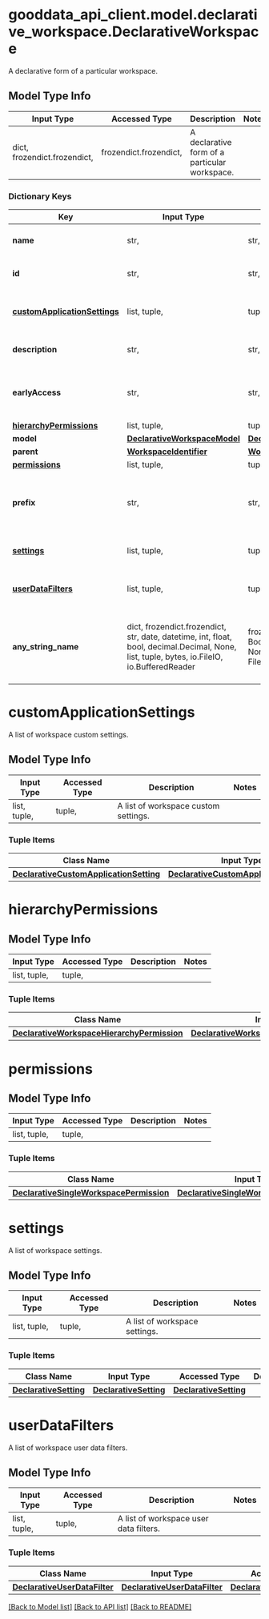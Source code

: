 # gooddata_api_client.model.declarative_workspace.DeclarativeWorkspace

A declarative form of a particular workspace.

## Model Type Info
Input Type | Accessed Type | Description | Notes
------------ | ------------- | ------------- | -------------
dict, frozendict.frozendict,  | frozendict.frozendict,  | A declarative form of a particular workspace. | 

### Dictionary Keys
Key | Input Type | Accessed Type | Description | Notes
------------ | ------------- | ------------- | ------------- | -------------
**name** | str,  | str,  | Name of a workspace to view. | 
**id** | str,  | str,  | Identifier of a workspace | 
**[customApplicationSettings](#customApplicationSettings)** | list, tuple,  | tuple,  | A list of workspace custom settings. | [optional] 
**description** | str,  | str,  | Description of the workspace | [optional] 
**earlyAccess** | str,  | str,  | Early access defined on level Workspace | [optional] 
**[hierarchyPermissions](#hierarchyPermissions)** | list, tuple,  | tuple,  |  | [optional] 
**model** | [**DeclarativeWorkspaceModel**](DeclarativeWorkspaceModel.md) | [**DeclarativeWorkspaceModel**](DeclarativeWorkspaceModel.md) |  | [optional] 
**parent** | [**WorkspaceIdentifier**](WorkspaceIdentifier.md) | [**WorkspaceIdentifier**](WorkspaceIdentifier.md) |  | [optional] 
**[permissions](#permissions)** | list, tuple,  | tuple,  |  | [optional] 
**prefix** | str,  | str,  | Custom prefix of entity identifiers in workspace | [optional] 
**[settings](#settings)** | list, tuple,  | tuple,  | A list of workspace settings. | [optional] 
**[userDataFilters](#userDataFilters)** | list, tuple,  | tuple,  | A list of workspace user data filters. | [optional] 
**any_string_name** | dict, frozendict.frozendict, str, date, datetime, int, float, bool, decimal.Decimal, None, list, tuple, bytes, io.FileIO, io.BufferedReader | frozendict.frozendict, str, BoolClass, decimal.Decimal, NoneClass, tuple, bytes, FileIO | any string name can be used but the value must be the correct type | [optional]

# customApplicationSettings

A list of workspace custom settings.

## Model Type Info
Input Type | Accessed Type | Description | Notes
------------ | ------------- | ------------- | -------------
list, tuple,  | tuple,  | A list of workspace custom settings. | 

### Tuple Items
Class Name | Input Type | Accessed Type | Description | Notes
------------- | ------------- | ------------- | ------------- | -------------
[**DeclarativeCustomApplicationSetting**](DeclarativeCustomApplicationSetting.md) | [**DeclarativeCustomApplicationSetting**](DeclarativeCustomApplicationSetting.md) | [**DeclarativeCustomApplicationSetting**](DeclarativeCustomApplicationSetting.md) |  | 

# hierarchyPermissions

## Model Type Info
Input Type | Accessed Type | Description | Notes
------------ | ------------- | ------------- | -------------
list, tuple,  | tuple,  |  | 

### Tuple Items
Class Name | Input Type | Accessed Type | Description | Notes
------------- | ------------- | ------------- | ------------- | -------------
[**DeclarativeWorkspaceHierarchyPermission**](DeclarativeWorkspaceHierarchyPermission.md) | [**DeclarativeWorkspaceHierarchyPermission**](DeclarativeWorkspaceHierarchyPermission.md) | [**DeclarativeWorkspaceHierarchyPermission**](DeclarativeWorkspaceHierarchyPermission.md) |  | 

# permissions

## Model Type Info
Input Type | Accessed Type | Description | Notes
------------ | ------------- | ------------- | -------------
list, tuple,  | tuple,  |  | 

### Tuple Items
Class Name | Input Type | Accessed Type | Description | Notes
------------- | ------------- | ------------- | ------------- | -------------
[**DeclarativeSingleWorkspacePermission**](DeclarativeSingleWorkspacePermission.md) | [**DeclarativeSingleWorkspacePermission**](DeclarativeSingleWorkspacePermission.md) | [**DeclarativeSingleWorkspacePermission**](DeclarativeSingleWorkspacePermission.md) |  | 

# settings

A list of workspace settings.

## Model Type Info
Input Type | Accessed Type | Description | Notes
------------ | ------------- | ------------- | -------------
list, tuple,  | tuple,  | A list of workspace settings. | 

### Tuple Items
Class Name | Input Type | Accessed Type | Description | Notes
------------- | ------------- | ------------- | ------------- | -------------
[**DeclarativeSetting**](DeclarativeSetting.md) | [**DeclarativeSetting**](DeclarativeSetting.md) | [**DeclarativeSetting**](DeclarativeSetting.md) |  | 

# userDataFilters

A list of workspace user data filters.

## Model Type Info
Input Type | Accessed Type | Description | Notes
------------ | ------------- | ------------- | -------------
list, tuple,  | tuple,  | A list of workspace user data filters. | 

### Tuple Items
Class Name | Input Type | Accessed Type | Description | Notes
------------- | ------------- | ------------- | ------------- | -------------
[**DeclarativeUserDataFilter**](DeclarativeUserDataFilter.md) | [**DeclarativeUserDataFilter**](DeclarativeUserDataFilter.md) | [**DeclarativeUserDataFilter**](DeclarativeUserDataFilter.md) |  | 

[[Back to Model list]](../../README.md#documentation-for-models) [[Back to API list]](../../README.md#documentation-for-api-endpoints) [[Back to README]](../../README.md)

